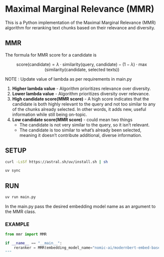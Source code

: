 # Maximal Marginal Relevance (MMR)

This is a Python implementation of the Maximal Marginal Relevance (MMR) algorithm for reranking text chunks based on their relevance and diversity.

## MMR
The formula for MMR score for a candidate is

$$
\text{score(candidate)} = \lambda \cdot \text{similarity(query, candidate)} - (1 - \lambda) \cdot \max\Big(\text{similarity(candidate, selected texts)}\Big)
$$

NOTE : Update value of lambda as per requirements in main.py
1. **Higher lambda value** - Algorithm prioritizes relevance over diversity.
2. **Lower lambda value** - Algorithm prioritizes diversity over relevance.
3. **High candidate score(MMR score)** - A high score indicates that the candidate is both highly relevant to the query and not too similar to any of the chunks already selected. In other words, it adds new, useful information while still being on-topic.
4. **Low candidate score(MMR score)** - could mean two things
    * The candidate is not very similar to the query, so it isn’t relevant.
    * The candidate is too similar to what’s already been selected, meaning it doesn’t contribute additional, diverse information.

## SETUP
```bash
curl -LsSf https://astral.sh/uv/install.sh | sh

uv sync
```

## RUN
```bash
uv run main.py
```
In the main.py pass the desired embedding model name as an argument to the MMR class.

### EXAMPLE
```python
from mmr import MMR

if __name__ == "__main__":
    reranker = MMR(embedding_model_name="nomic-ai/modernbert-embed-base")
"""
